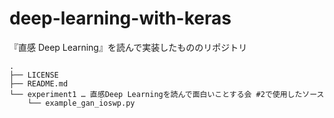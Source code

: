 # deep-learning-with-keras
『直感 Deep Learning』を読んで実装したもののリポジトリ

```
.
├── LICENSE
├── README.md
└── experiment1 … 直感Deep Learningを読んで面白いことする会 #2で使用したソース
    └── example_gan_ioswp.py

```
